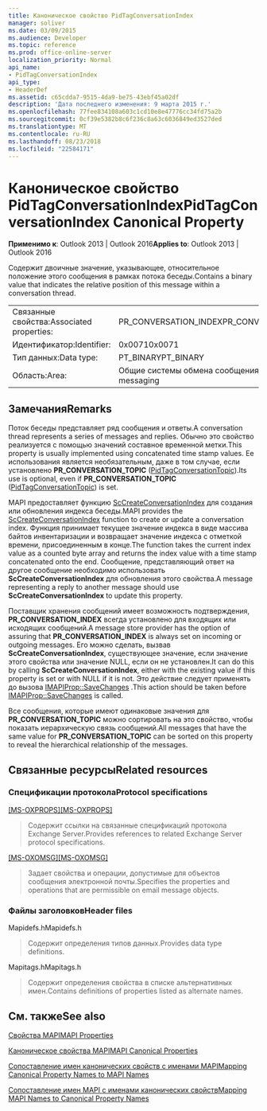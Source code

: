 ```yaml
---
title: Каноническое свойство PidTagConversationIndex
manager: soliver
ms.date: 03/09/2015
ms.audience: Developer
ms.topic: reference
ms.prod: office-online-server
localization_priority: Normal
api_name:
- PidTagConversationIndex
api_type:
- HeaderDef
ms.assetid: c65cdda7-9515-4da9-be75-43ebf45a02df
description: 'Дата последнего изменения: 9 марта 2015 г.'
ms.openlocfilehash: 77fee834108a603c1cd10e8e47776cc34fd75a2b
ms.sourcegitcommit: 0cf39e5382b8c6f236c8a63c6036849ed3527ded
ms.translationtype: MT
ms.contentlocale: ru-RU
ms.lasthandoff: 08/23/2018
ms.locfileid: "22584171"
---
```

# <a name="pidtagconversationindex-canonical-property"></a><span data-ttu-id="dcf7e-103">Каноническое свойство PidTagConversationIndex</span><span class="sxs-lookup"><span data-stu-id="dcf7e-103">PidTagConversationIndex Canonical Property</span></span>

  
  
<span data-ttu-id="dcf7e-104">**Применимо к**: Outlook 2013 | Outlook 2016</span><span class="sxs-lookup"><span data-stu-id="dcf7e-104">**Applies to**: Outlook 2013 | Outlook 2016</span></span> 
  
<span data-ttu-id="dcf7e-105">Содержит двоичные значение, указывающее, относительное положение этого сообщения в рамках потока беседы.</span><span class="sxs-lookup"><span data-stu-id="dcf7e-105">Contains a binary value that indicates the relative position of this message within a conversation thread.</span></span> 
  
|||
|:-----|:-----|
|<span data-ttu-id="dcf7e-106">Связанные свойства:</span><span class="sxs-lookup"><span data-stu-id="dcf7e-106">Associated properties:</span></span>  <br/> |<span data-ttu-id="dcf7e-107">PR_CONVERSATION_INDEX</span><span class="sxs-lookup"><span data-stu-id="dcf7e-107">PR_CONVERSATION_INDEX</span></span>  <br/> |
|<span data-ttu-id="dcf7e-108">Идентификатор:</span><span class="sxs-lookup"><span data-stu-id="dcf7e-108">Identifier:</span></span>  <br/> |<span data-ttu-id="dcf7e-109">0x0071</span><span class="sxs-lookup"><span data-stu-id="dcf7e-109">0x0071</span></span>  <br/> |
|<span data-ttu-id="dcf7e-110">Тип данных:</span><span class="sxs-lookup"><span data-stu-id="dcf7e-110">Data type:</span></span>  <br/> |<span data-ttu-id="dcf7e-111">PT_BINARY</span><span class="sxs-lookup"><span data-stu-id="dcf7e-111">PT_BINARY</span></span>  <br/> |
|<span data-ttu-id="dcf7e-112">Область:</span><span class="sxs-lookup"><span data-stu-id="dcf7e-112">Area:</span></span>  <br/> |<span data-ttu-id="dcf7e-113">Общие системы обмена сообщениями</span><span class="sxs-lookup"><span data-stu-id="dcf7e-113">General messaging</span></span>  <br/> |
   
## <a name="remarks"></a><span data-ttu-id="dcf7e-114">Замечания</span><span class="sxs-lookup"><span data-stu-id="dcf7e-114">Remarks</span></span>

<span data-ttu-id="dcf7e-115">Поток беседы представляет ряд сообщения и ответы.</span><span class="sxs-lookup"><span data-stu-id="dcf7e-115">A conversation thread represents a series of messages and replies.</span></span> <span data-ttu-id="dcf7e-116">Обычно это свойство реализуется с помощью значений составное временной метки.</span><span class="sxs-lookup"><span data-stu-id="dcf7e-116">This property is usually implemented using concatenated time stamp values.</span></span> <span data-ttu-id="dcf7e-117">Ее использования является необязательным, даже в том случае, если установлено **PR_CONVERSATION_TOPIC** ([PidTagConversationTopic](pidtagconversationtopic-canonical-property.md)).</span><span class="sxs-lookup"><span data-stu-id="dcf7e-117">Its use is optional, even if **PR_CONVERSATION_TOPIC** ([PidTagConversationTopic](pidtagconversationtopic-canonical-property.md)) is set.</span></span> 
  
<span data-ttu-id="dcf7e-118">MAPI предоставляет функцию [ScCreateConversationIndex](sccreateconversationindex.md) для создания или обновления индекса беседы.</span><span class="sxs-lookup"><span data-stu-id="dcf7e-118">MAPI provides the [ScCreateConversationIndex](sccreateconversationindex.md) function to create or update a conversation index.</span></span> <span data-ttu-id="dcf7e-119">Функция принимает текущее значение индекса в виде массива байтов инвентаризации и возвращает значение индекса с отметкой времени, присоединенным в конце.</span><span class="sxs-lookup"><span data-stu-id="dcf7e-119">The function takes the current index value as a counted byte array and returns the index value with a time stamp concatenated onto the end.</span></span> <span data-ttu-id="dcf7e-120">Сообщение, представляющий ответ на другое сообщение необходимо использовать **ScCreateConversationIndex** для обновления этого свойства.</span><span class="sxs-lookup"><span data-stu-id="dcf7e-120">A message representing a reply to another message should use **ScCreateConversationIndex** to update this property.</span></span> 
  
<span data-ttu-id="dcf7e-121">Поставщик хранения сообщений имеет возможность подтверждения, **PR_CONVERSATION_INDEX** всегда установлено для входящих или исходящих сообщений.</span><span class="sxs-lookup"><span data-stu-id="dcf7e-121">A message store provider has the option of assuring that **PR_CONVERSATION_INDEX** is always set on incoming or outgoing messages.</span></span> <span data-ttu-id="dcf7e-122">Его можно сделать, вызвав **ScCreateConversationIndex**, существующее значение, если значение этого свойства или значение NULL, если он не установлен.</span><span class="sxs-lookup"><span data-stu-id="dcf7e-122">It can do this by calling **ScCreateConversationIndex**, either with the existing value if this property is set or with NULL if it is not.</span></span> <span data-ttu-id="dcf7e-123">Это действие следует применять до вызова [IMAPIProp::SaveChanges](imapiprop-savechanges.md) .</span><span class="sxs-lookup"><span data-stu-id="dcf7e-123">This action should be taken before [IMAPIProp::SaveChanges](imapiprop-savechanges.md) is called.</span></span> 
  
<span data-ttu-id="dcf7e-124">Все сообщения, которые имеют одинаковые значения для **PR_CONVERSATION_TOPIC** можно сортировать на это свойство, чтобы показать иерархическую связь сообщений.</span><span class="sxs-lookup"><span data-stu-id="dcf7e-124">All messages that have the same value for **PR_CONVERSATION_TOPIC** can be sorted on this property to reveal the hierarchical relationship of the messages.</span></span> 
  
## <a name="related-resources"></a><span data-ttu-id="dcf7e-125">Связанные ресурсы</span><span class="sxs-lookup"><span data-stu-id="dcf7e-125">Related resources</span></span>

### <a name="protocol-specifications"></a><span data-ttu-id="dcf7e-126">Спецификации протокола</span><span class="sxs-lookup"><span data-stu-id="dcf7e-126">Protocol specifications</span></span>

<span data-ttu-id="dcf7e-127">[[MS-OXPROPS]](http://msdn.microsoft.com/library/f6ab1613-aefe-447d-a49c-18217230b148%28Office.15%29.aspx)</span><span class="sxs-lookup"><span data-stu-id="dcf7e-127">[[MS-OXPROPS]](http://msdn.microsoft.com/library/f6ab1613-aefe-447d-a49c-18217230b148%28Office.15%29.aspx)</span></span>
  
> <span data-ttu-id="dcf7e-128">Содержит ссылки на связанные спецификаций протокола Exchange Server.</span><span class="sxs-lookup"><span data-stu-id="dcf7e-128">Provides references to related Exchange Server protocol specifications.</span></span>
    
<span data-ttu-id="dcf7e-129">[[MS-OXOMSG]](http://msdn.microsoft.com/library/daa9120f-f325-4afb-a738-28f91049ab3c%28Office.15%29.aspx)</span><span class="sxs-lookup"><span data-stu-id="dcf7e-129">[[MS-OXOMSG]](http://msdn.microsoft.com/library/daa9120f-f325-4afb-a738-28f91049ab3c%28Office.15%29.aspx)</span></span>
  
> <span data-ttu-id="dcf7e-130">Задает свойства и операции, допустимые для объектов сообщения электронной почты.</span><span class="sxs-lookup"><span data-stu-id="dcf7e-130">Specifies the properties and operations that are permissible on email message objects.</span></span>
    
### <a name="header-files"></a><span data-ttu-id="dcf7e-131">Файлы заголовков</span><span class="sxs-lookup"><span data-stu-id="dcf7e-131">Header files</span></span>

<span data-ttu-id="dcf7e-132">Mapidefs.h</span><span class="sxs-lookup"><span data-stu-id="dcf7e-132">Mapidefs.h</span></span>
  
> <span data-ttu-id="dcf7e-133">Содержит определения типов данных.</span><span class="sxs-lookup"><span data-stu-id="dcf7e-133">Provides data type definitions.</span></span>
    
<span data-ttu-id="dcf7e-134">Mapitags.h</span><span class="sxs-lookup"><span data-stu-id="dcf7e-134">Mapitags.h</span></span>
  
> <span data-ttu-id="dcf7e-135">Содержит определения свойства в списке альтернативных имен.</span><span class="sxs-lookup"><span data-stu-id="dcf7e-135">Contains definitions of properties listed as alternate names.</span></span>
    
## <a name="see-also"></a><span data-ttu-id="dcf7e-136">См. также</span><span class="sxs-lookup"><span data-stu-id="dcf7e-136">See also</span></span>



[<span data-ttu-id="dcf7e-137">Свойства MAPI</span><span class="sxs-lookup"><span data-stu-id="dcf7e-137">MAPI Properties</span></span>](mapi-properties.md)
  
[<span data-ttu-id="dcf7e-138">Каноническое свойства MAPI</span><span class="sxs-lookup"><span data-stu-id="dcf7e-138">MAPI Canonical Properties</span></span>](mapi-canonical-properties.md)
  
[<span data-ttu-id="dcf7e-139">Сопоставление имен канонических свойств с именами MAPI</span><span class="sxs-lookup"><span data-stu-id="dcf7e-139">Mapping Canonical Property Names to MAPI Names</span></span>](mapping-canonical-property-names-to-mapi-names.md)
  
[<span data-ttu-id="dcf7e-140">Сопоставление имен MAPI с именами канонических свойств</span><span class="sxs-lookup"><span data-stu-id="dcf7e-140">Mapping MAPI Names to Canonical Property Names</span></span>](mapping-mapi-names-to-canonical-property-names.md)

